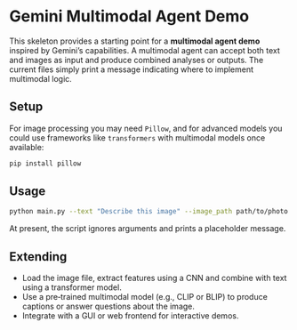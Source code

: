 # Gemini Multimodal Agent Demo

This skeleton provides a starting point for a **multimodal agent demo** inspired
by Gemini’s capabilities.  A multimodal agent can accept both text and
images as input and produce combined analyses or outputs.  The current
files simply print a message indicating where to implement multimodal
logic.

## Setup

For image processing you may need `Pillow`, and for advanced models you
could use frameworks like `transformers` with multimodal models once
available:

```bash
pip install pillow
```

## Usage

```bash
python main.py --text "Describe this image" --image_path path/to/photo.jpg
```

At present, the script ignores arguments and prints a placeholder message.

## Extending

- Load the image file, extract features using a CNN and combine with text
  using a transformer model.
- Use a pre‑trained multimodal model (e.g., CLIP or BLIP) to produce
  captions or answer questions about the image.
- Integrate with a GUI or web frontend for interactive demos.